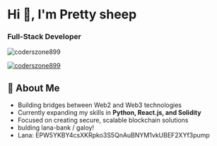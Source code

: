 # Hi 👋, I'm Pretty sheep
### Full-Stack Developer 

<p align="left"> <img src="https://komarev.com/ghpvc/?username=coderszone899&label=Profile%20views&color=0e75b6&style=flat" alt="coderszone899" /> </p>

<p align="left"> <a href="https://github.com/ryo-ma/github-profile-trophy"><img src="https://github-profile-trophy.vercel.app/?username=coderszone899" alt="coderszone899" /></a> </p>

## 💼 About Me
- Building bridges between Web2 and Web3 technologies
- Currently expanding my skills in **Python, React.js, and Solidity**
- Focused on creating secure, scalable blockchain solutions
- bulding lana-bank / galoy!
- Lana: EPW5YKBY4csXKRpko3S5QnAuBNYM1vkUBEF2XYf3pump


